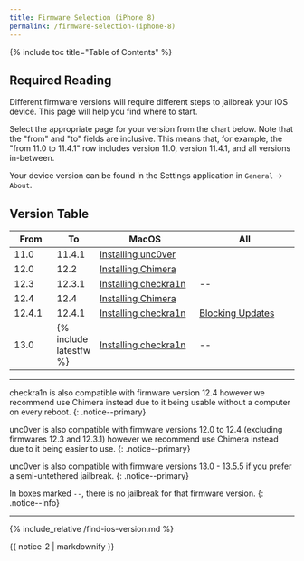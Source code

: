 ```yaml
---
title: Firmware Selection (iPhone 8)
permalink: /firmware-selection-(iphone-8)
---
```


{% include toc title="Table of Contents" %}

## Required Reading

Different firmware versions will require different steps to jailbreak your iOS device. This page will help you find where to start.

Select the appropriate page for your version from the chart below. Note that the "from" and "to" fields are inclusive. This means that, for example, the "from 11.0 to 11.4.1" row includes version 11.0, version 11.4.1, and all versions in-between.

Your device version can be found in the Settings application in `General` -> `About`.

## Version Table

<table class="version_table">
  <colgroup>
    <col span="1" style="width: 15%;">
    <col span="1" style="width: 15%;">
    <col span="1" style="width: 35%;">
    <col span="1" style="width: 35%;">
  </colgroup>
  <thead>
    <tr>
      <th>From</th>
      <th>To</th>
      <th>MacOS</th>
      <th>All</th>
    </tr>
  </thead>
  <tbody>
    <tr>
      <td>11.0</td>
      <td>11.4.1</td>
      <td colspan="2"><a href="installing-unc0ver">Installing unc0ver</a></td>
    </tr>
    <tr>
      <td>12.0</td>
      <td>12.2</td>
      <td colspan="2"><a href="installing-chimera">Installing Chimera</a></td>
    </tr>
    <tr>
      <td>12.3</td>
      <td>12.3.1</td>
      <td><a href="installing-checkra1n">Installing checkra1n</a></td>
      <td>--</td>
    </tr>
    <tr>
      <td>12.4</td>
      <td>12.4</td>
      <td colspan="2"><a href="installing-chimera">Installing Chimera</a></td>
    </tr>
    <tr>
      <td>12.4.1</td>
      <td>12.4.1</td>
      <td><a href="installing-checkra1n">Installing checkra1n</a></td>
      <td><a href="blocking-updates">Blocking Updates</a></td>
    </tr>
    <tr>
      <td>13.0</td>
      <td>{% include latestfw %}</td>
      <td><a href="installing-checkra1n">Installing checkra1n</a></td>
      <td>--</td>
    </tr>
  </tbody>
</table>

---

checkra1n is also compatible with firmware version 12.4 however we recommend use Chimera instead due to it being usable without a computer on every reboot.
{: .notice--primary}

unc0ver is also compatible with firmware versions 12.0 to 12.4 (excluding firmwares 12.3 and 12.3.1) however we recommend use Chimera instead due to it being easier to use.
{: .notice--primary}

unc0ver is also compatible with firmware versions 13.0 - 13.5.5 if you prefer a semi-untethered jailbreak.
{: .notice--primary}

In boxes marked `--`, there is no jailbreak for that firmware version.
{: .notice--info}

---
  
{% include_relative /find-ios-version.md %}


<div class="notice">{{ notice-2 | markdownify }}</div>
